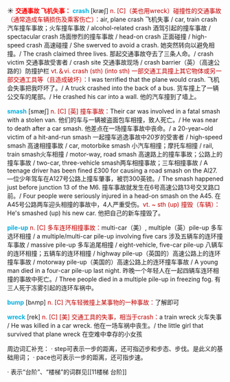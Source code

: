 ☀ <font color="red">**交通事故 飞机失事：**</font>
<font color="sky blue">**crash**</font> [kræʃ] 
<font color="#c00000">n. [C]（美也用wreck）碰撞性的交通事故（通常造成车辆损伤及乘客伤亡）：</font>air, plane crash 飞机失事 / car, train crash 汽车撞车事故；火车撞车事故 / alcohol-related crash 酒驾引起的撞车事故 / spectacular crash 场面惨烈的撞车事故 / head-on crash 正面碰撞 / high-speed crash 高速碰撞 / She swerved to avoid a crash. 她突然转向以避免相撞。/ The crash claimed three lives. 那起交通事故夺去了三条人命。/ crash victim 交通事故受害者 / crash site 交通事故现场 / crash barrier（英）（高速公路的）防撞护栏 <font color="#c00000">vt.＆vi. crash (sth) (into sth) 一部交通工具撞上其它物体或另一部交通工具等（且造成破坏）：</font>I was terrified that the plane would crash. 飞机会失事把我吓坏了。/ A truck crashed into the back of a bus. 货车撞上了一辆公交车的尾部。/ He crashed his car into a wall. 他的汽车撞到了墙上。
           
<font color="sky blue">**smash**</font> [smæʃ]
<font color="#c00000">n. [C] [英] 撞车事故：</font>Their car was involved in a fatal smash with a stolen van. 他们的车与一辆被盗面包车相撞，致人死亡。/ He was near to death after a car smash. 他差点在一场撞车事故中丧命。/ a 20-year~old victim of a hit-and-run smash 一起撞车逃逸事故中20岁的受害者 / high-speed smash 高速相撞事故 / car, motorbike smash 小汽车相撞；摩托车相撞 / rail, train smash火车相撞 / motor-way, road smash 高速路上的撞车事故；公路上的撞车事故 / two-car, three-vehicle smash两车相撞事故；三车相撞事故 / A teenage driver has been fined £300 for causing a road smash on the Al27. —位少年驾车在A127号公路上撞车肇事，被罚300英镑。/ The smash happened just before junction 13 of the M6. 撞车事故就发生在6号高速公路13号交叉路口前。/ Four people were seriously injured in a head-on smash on the A45. 在A45号公路两车迎头相撞的事故中，4人严重受伤。<font color="#c00000">vt. ~ sth (up) 撞毁（车辆）：</font>He's smashed (up) his new car. 他把自己的新车撞毁了。
                      
<font color="sky blue">**pile-up**</font>
<font color="#c00000">n. [C] 多车连环相撞事故：</font>multi-car（美）, multiple（英）pile-up 多车选环相撞 / a multiple/multi-car pile-up involving five cars 涉及五辆车的连环撞车事故 / massive pile-up 多车追尾相撞 / eight-vehicle, five-car pile-up 八辆车的连环相撞；五辆车的连环相撞 / highway pile-up（英国的）高速公路上的连环撞车事故 / motorway pile-up（美国的）高速公路上的连环撞车事故 / A young man died in a four-car pile-up last night. 昨晚一个年轻人在一起四辆车连环相撞的事故中死亡。/ Three people died in a multiple pile-up in freezing fog. 有三人死于冻雾引起的连环车祸中。
           
<font color="sky blue">**bump**</font> [bʌmp]
 <font color="#c00000">n. [C] 汽车轻微撞上某事物的一种事故：</font>了解即可
 
<font color="sky blue">**wreck**</font> [rek]
<font color="#c00000">n. [C] [美] 交通工具的失事，相当于crash：</font>a train wreck 火车失事 / He was killed in a car wreck. 他在一场车祸中丧生。/ the little girl that survived that plane wreck 在空难中幸存的小女孩

周边词汇补充：
· step可表示一步的距离，还可指迈步和步态、步伐。是此义的基础用词；
· pace也可表示一步的距离，还可指步速。

· 表示“台阶”、“楼梯”的词群见[[11楼梯 台阶]]
